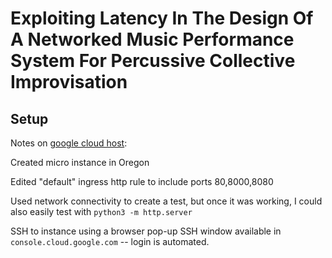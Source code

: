 # Exploiting Latency In The Design Of A Networked Music Performance System For Percussive Collective Improvisation

## Setup

Notes on [google cloud host](https://console.cloud.google.com):

Created micro instance in Oregon

Edited "default" ingress http rule to include ports 80,8000,8080

Used network connectivity to create a test, but once it was working, I could also easily test with `python3 -m http.server`

SSH to instance using a browser pop-up SSH window available in `console.cloud.google.com` -- login is automated.


